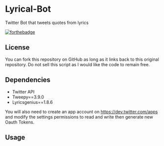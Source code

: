 

# Lyrical-Bot

Twitter Bot that tweets quotes from lyrics 
 
[![forthebadge](https://forthebadge.com/images/badges/made-with-python.svg)](https://forthebadge.com)

License
------------

You can fork this repository on GitHub as long as it links back to this original repository. Do not sell this script as I would like the code to remain free.

Dependencies
------------

  * Twitter API
  * Tweepy==3.9.0
  * Lyricsgenius==1.8.6

You will also need to create an app account on https://dev.twitter.com/apps and modify the settings permissions to read and write then generate new Oauth Tokens.

Usage
------------

